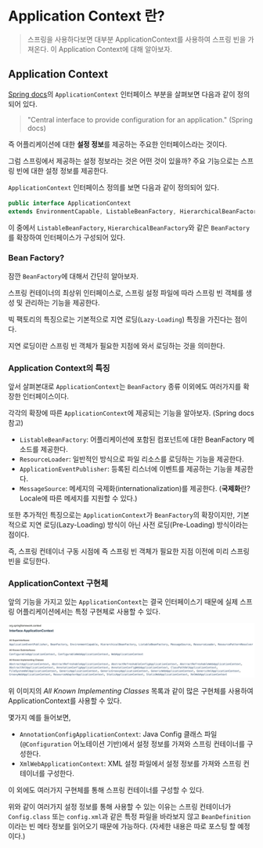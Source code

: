 # Application Context 란?

> 스프링을 사용하다보면 대부분 ApplicationContext를 사용하여 스프링 빈을 가져온다. 이 Application Context에 대해 알아보자.

## Application Context

[Spring docs](https://docs.spring.io/spring-framework/docs/current/javadoc-api/org/springframework/context/ApplicationContext.html)의 `ApplicationContext` 인터페이스 부분을 살펴보면 다음과 같이 정의되어 있다.

> "Central interface to provide configuration for an application."
> (Spring docs)

즉 어플리케이션에 대한 **설정 정보**를 제공하는 주요한 인터페이스라는 것이다.

그럼 스프링에서 제공하는 설정 정보라는 것은 어떤 것이 있을까? 주요 기능으로는 스프링 빈에 대한 설정 정보를 제공한다.

`ApplicationContext` 인터페이스 정의를 보면 다음과 같이 정의되어 있다.

```java
public interface ApplicationContext
extends EnvironmentCapable, ListableBeanFactory, HierarchicalBeanFactory, MessageSource, ApplicationEventPublisher, ResourcePatternResolver
```

이 중에서 `ListableBeanFactory`, `HierarchicalBeanFactory`와 같은 `BeanFactory`를 확장하여 인터페이스가 구성되어 있다.

### Bean Factory?

잠깐 `BeanFactory`에 대해서 간단히 알아보자.

스프링 컨테이너의 최상위 인터페이스로, 스프링 설정 파일에 따라 스프링 빈 객체를 생성 및 관리하는 기능을 제공한다.

빅 팩토리의 특징으로는 기본적으로 지연 로딩(`Lazy-Loading`) 특징을 가진다는 점이다.

지연 로딩이란 스프링 빈 객체가 필요한 지점에 와서 로딩하는 것을 의미한다.

### Application Context의 특징

앞서 살펴본대로 `ApplicationContext`는 `BeanFactory` 종류 이외에도 여러가지를 확장한 인터페이스이다.

각각의 확장에 따른 `ApplicationContext`에 제공되는 기능을 알아보자. (Spring docs 참고)

- `ListableBeanFactory`: 어플리케이션에 포함된 컴포넌트에 대한 BeanFactory 메소드를 제공한다.
- `ResourceLoader`: 일반적인 방식으로 파일 리소스를 로딩하는 기능을 제공한다.
- `ApplicationEventPublisher`: 등록된 리스너에 이벤트를 제공하는 기능을 제공한다.
- `MessageSource`: 메세지의 국제화(internationalization)를 제공한다. (**국제화**란? Locale에 따른 메세지를 지원할 수 있다.)

또한 추가적인 특징으로는 `ApplicationContext`가 `BeanFactory`의 확장이지만, 기본적으로 지연 로딩(Lazy-Loading) 방식이 아닌 사전 로딩(Pre-Loading) 방식이라는 점이다.

즉, 스프링 컨테이너 구동 시점에 즉 스프링 빈 객체가 필요한 지점 이전에 미리 스프링 빈을 로딩한다.

### ApplicationContext 구현체

앞의 기능을 가지고 있는 `ApplicationContext`는 결국 인터페이스기 때문에 실제 스프링 어플리케이션에서는 특정 구현체로 사용할 수 있다.

![implemention](img/application-context-implementing.png)

위 이미지의 _All Known Implementing Classes_ 목록과 같이 많은 구현체를 사용하여 ApplicationContext를 사용할 수 있다.

몇가지 예를 들어보면,

- `AnnotationConfigApplicationContext`: Java Config 클래스 파일(`@Configuration` 어노테이션 기반)에서 설정 정보를 가져와 스프링 컨테이너를 구성한다.
- `XmlWebApplicationContext`: XML 설정 파일에서 설정 정보를 가져와 스프링 컨테이너를 구성한다.

이 외에도 여러가지 구현체를 통해 스프링 컨테이너를 구성할 수 있다.

위와 같이 여러가지 설정 정보를 통해 사용할 수 있는 이유는 스프링 컨테이너가 `Config.class` 또는 `config.xml`과 같은 특정 파일을 바라보지 않고 `BeanDefinition` 이라는 빈 메타 정보를 읽어오기 때문에 가능하다. (자세한 내용은 따로 포스팅 할 예정이다.)
